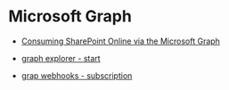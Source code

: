 # Microsoft Graph

- [Consuming SharePoint Online via the Microsoft Graph](https://dev.office.com/blogs/consuming-sharepoint-online-via-the-microsoft-graph)

- [graph explorer - start](https://developer.microsoft.com/en-us/graph/graph-explorer)
- [grap webhooks - subscription](https://graph.microsoft.com/v1.0/subscriptions)
